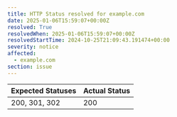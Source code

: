 ```yaml
---
title: HTTP Status resolved for example.com
date: 2025-01-06T15:59:07+00:00Z
resolved: True
resolvedWhen: 2025-01-06T15:59:07+00:00Z
resolvedStartTime: 2024-10-25T21:09:43.191474+00:00
severity: notice
affected:
  - example.com
section: issue
---
```


| Expected Statuses | Actual Status  |
|-------------------|----------------|
| 200, 301, 302 | 200 |
